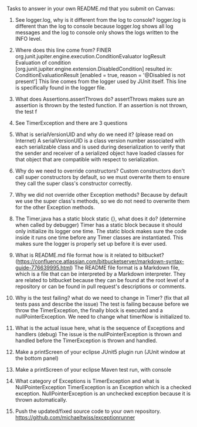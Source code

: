 Tasks to answer in your own README.md that you submit on Canvas:

1.  See logger.log, why is it different from the log to console?
logger.log is different than the log to console because logger.log shows all log messages and the log to console only shows the logs written to the INFO level.

2.  Where does this line come from? FINER org.junit.jupiter.engine.execution.ConditionEvaluator logResult Evaluation of condition [org.junit.jupiter.engine.extension.DisabledCondition] resulted in: ConditionEvaluationResult [enabled = true, reason = '@Disabled is not present']
This line comes from the logger used by JUnit itself. This line is specifically found in the logger file.

3.  What does Assertions.assertThrows do?
assertThrows makes sure an assertion is thrown by the tested function. If an assertion is not thrown, the test f

4.  See TimerException and there are 3 questions
   1.  What is serialVersionUID and why do we need it? (please read on Internet)
   A serialVersionUID is a class version number associated with each serializable class and is used during deserialization to verify that the sender and receiver of a serialized object have loaded classes for that object that are compatible with respect to serialization.
    
   2.  Why do we need to override constructors?
   Custom constructors don't call super constructors by default, so we must overwrite them to ensure they call the super class's constructor correctly.
   
   3.  Why we did not override other Exception methods?
   Because by default we use the super class's methods, so we do not need to overwrite them for the other Exception methods.
   
5.  The Timer.java has a static block static {}, what does it do? (determine when called by debugger)
Timer has a static block because it should only initialize its logger one time. The static block makes sure the code inside it runs one time before any Timer classes are instantiated. This makes sure the logger is properly set up before it is ever used.

6.  What is README.md file format how is it related to bitbucket? (https://confluence.atlassian.com/bitbucketserver/markdown-syntax-guide-776639995.html)
The README file format is a Markdown file, which is a file that can be interpreted by a Markdown interpreter. They are related to bitbucket because they can be found at the root level of a repository or can be found in pull request's descriptions or comments.

7.  Why is the test failing? what do we need to change in Timer? (fix that all tests pass and describe the issue)
The test is failing because before we throw the TimerException, the finally block is executed and a nullPointerException. We need to change what timerNow is initialized to.

8.  What is the actual issue here, what is the sequence of Exceptions and handlers (debug)
The issue is the nullPointerException is thrown and handled before the TimerException is thrown and handled.

9.  Make a printScreen of your eclipse JUnit5 plugin run (JUnit window at the bottom panel)

10.  Make a printScreen of your eclipse Maven test run, with console

11.  What category of Exceptions is TimerException and what is NullPointerException
TimerException is an Exception which is a checked exception. NullPointerException is an unchecked exception because it is thrown automatically.

12.  Push the updated/fixed source code to your own repository.
https://github.com/michaeltwiss/exceptionrunner